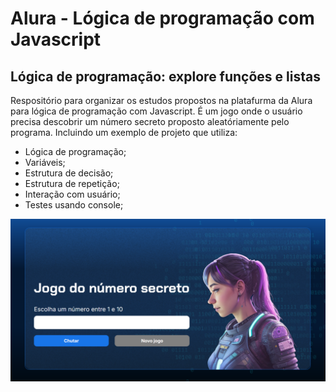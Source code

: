 # Alura - Lógica de programação com Javascript

## Lógica de programação: explore funções e listas

Respositório para organizar os estudos propostos na platafurma da Alura para lógica de programação com Javascript.
É um jogo onde o usuário precisa descobrir um número secreto proposto aleatóriamente pelo programa.
Incluindo um exemplo de projeto que utiliza:
- Lógica de programação;
- Variáveis;
- Estrutura de decisão;
- Estrutura de repetição;
- Interação com usuário;
- Testes usando console;

![Painel Jogo](img/jogo-numero-secreto.PNG/)